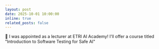 ```yaml
---
layout: post
date: 2025-10-01 10:00:00
inline: true
related_posts: false
---
```


👏 I was appointed as a lecturer at ETRI AI Academy! I'll offer a course titled "Introduction to Software Testing for Safe AI"
